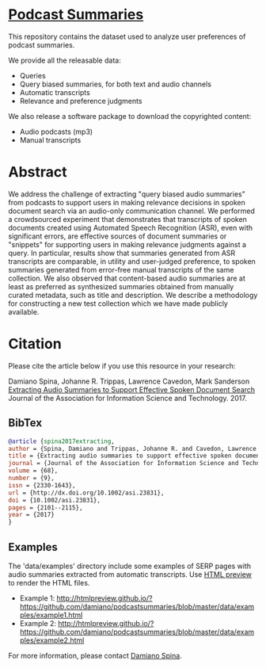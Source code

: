 # [Podcast Summaries](http://damiano.github.io/podcastsummaries/)

This repository contains the dataset used to analyze user preferences of podcast summaries.


We provide all the releasable data:
 * Queries
 * Query biased summaries, for both text and audio channels
 * Automatic transcripts
 * Relevance and preference judgments

We also release a software package to download the copyrighted content:
* Audio podcasts (mp3)
* Manual transcripts

# Abstract

We address the challenge of extracting "query biased audio
summaries" from podcasts to support users in making relevance
decisions in spoken document search via an audio-only communication
channel.  We performed a crowdsourced experiment that demonstrates
that transcripts of spoken documents created using Automated Speech
Recognition (ASR), even with significant errors, are effective sources
of document summaries or "snippets" for supporting users in making
relevance judgments against a query. In particular, results show that
summaries generated from ASR transcripts are comparable, in utility
and user-judged preference, to spoken summaries generated from
error-free manual transcripts of the same collection. We also observed
that content-based audio summaries are at least as preferred as
synthesized summaries obtained from manually curated metadata, such as
title and description. 
We describe a methodology for constructing a
new test collection which we have made publicly available.

# Citation

Please cite the article below if you use this resource in your research:

Damiano Spina, Johanne R. Trippas, Lawrence Cavedon, Mark Sanderson
[Extracting Audio Summaries to Support Effective Spoken Document Search](https://www.damianospina.com/publication/spina-2017-extracting/)
Journal of the Association for Information Science and Technology. 2017.

## BibTex
```bibtex
@article {spina2017extracting,
author = {Spina, Damiano and Trippas, Johanne R. and Cavedon, Lawrence and Sanderson, Mark},
title = {Extracting audio summaries to support effective spoken document search},
journal = {Journal of the Association for Information Science and Technology},
volume = {68},
number = {9},
issn = {2330-1643},
url = {http://dx.doi.org/10.1002/asi.23831},
doi = {10.1002/asi.23831},
pages = {2101--2115},
year = {2017}
}

```
<!---
The repository is organized as follows:
```
.
+-- data
|   +-- documents
|   |      +-- audio-podcasts               
|   |      +-- manual-transcripts
|   |      +-- automatic-transcripts.tar.gz
|   |      +-- documents_urls.tsv
|   +-- examples
|   +-- judgments
|   |      +--preference-task
|   |      +--relevance-task
|   +-- summaries
|   |      +--audio
|   |      +--text
|   +-- queries.tsv
+-- java
|   +-- podcastsummaries-manualtranscripts
+-- scripts
|   +-- download-audio-podcasts.sh
|   +-- extract-manual-transcripts.sh
```

## Documents
### Audio Podcasts
### Manual Transcripts
### Automatic Transcripts

## Queries

## Judgments
### Relevance Task
### Preference Task

## Summaries
### Text Summaries
### Audio Summaries
-->

## Examples
The 'data/examples' directory include some examples of SERP pages with audio summaries extracted from automatic transcripts. Use [HTML preview]("http://htmlpreview.github.io/") to render the HTML files.

- Example 1: http://htmlpreview.github.io/?https://github.com/damiano/podcastsummaries/blob/master/data/examples/example1.html
- Example 2: http://htmlpreview.github.io/?https://github.com/damiano/podcastsummaries/blob/master/data/examples/example2.html



For more information, please contact [Damiano Spina](http://www.damianospina.com/#contact).
